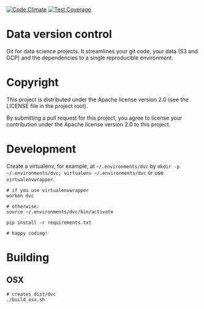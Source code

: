 [![Code Climate](https://codeclimate.com/github/dmpetrov/dataversioncontrol/badges/gpa.svg)](https://codeclimate.com/github/dmpetrov/dataversioncontrol)
[![Test Coverage](https://codeclimate.com/github/dmpetrov/dataversioncontrol/badges/coverage.svg)](https://codeclimate.com/github/dmpetrov/dataversioncontrol/coverage)

# Data version control
Git for data science projects. It streamlines your git code, your data (S3 and GCP) and the dependencies to a single reproducible environment.

# Copyright

This project is distributed under the Apache license version 2.0 (see the LICENSE file in the project root).

By submitting a pull request for this project, you agree to license your contribution under the Apache license version 2.0 to this project.


# Development
Create a virtualenv, for example, at `~/.environments/dvc` by `mkdir -p ~/.environments/dvc; virtualenv ~/.environments/dvc` or use `virtualenvwrapper`.

```
# if you use virtualenvwrapper
workon dvc

# otherwise:
source ~/.environments/dvc/bin/activate

pip install -r requirements.txt

# happy coding!
```

# Building
## OSX
```
# creates dist/dvc
./build_osx.sh
```

